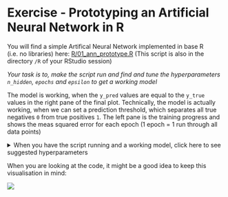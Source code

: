 Exercise - Prototyping an Artificial Neural Network in R
================

You will find a simple Artifical Neural Network implemented in base R
(i.e. no libraries) here:
[R/01\_ann\_prototype.R](https://github.com/leonjessen/RPharma2019/blob/master/R/01_ann_prototype.R)
(This script is also in the directory `/R` of your RStudio session)

*Your task is to, make the script run and find and tune the
hyperparameters `n_hidden`, `epochs` and `epsilon` to get a working
model*

The model is working, when the `y_pred` values are equal to the `y_true`
values in the right pane of the final plot. Technically, the model is
actually working, when we can set a prediction threshold, which
separates all true negatives `0` from true positives `1`. The left pane
is the training progress and shows the meas squared error for each epoch
(1 epoch = 1 run through all data points)

<details>

<summary>When you have the script running and a working model, click
here to see suggested hyperparameters</summary>

  - `n_hidden = 4` (The number of hidden neurons)
  - `epochs = 200` (The number of training cycles)
  - `epsilon = 0.01` (The learning rate, i.e. size of steps towards a
    better model)

Ok, so this was not particularly straight forward, it doesn’t scale and
writing complicated models this way would be challenging, to say the
least. Let us see if there is a better way.

</details>

When you are looking at the code, it might be a good idea to keep this
visualisation in
mind:

![](https://raw.githubusercontent.com/leonjessen/CPHRANNworkshop/master/lectures/figures/ann_04.png)
